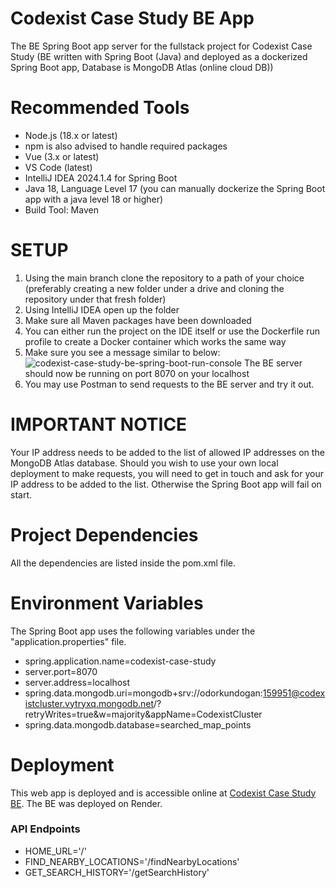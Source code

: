 # Codexist Case Study BE App
 The BE Spring Boot app server for the fullstack project for Codexist Case Study (BE written with Spring Boot (Java) and deployed as a dockerized Spring Boot app, Database is MongoDB Atlas (online cloud DB))  

# Recommended Tools
- Node.js (18.x or latest)
 - npm is also advised to handle required packages
- Vue (3.x or latest)
- VS Code (latest)
- IntelliJ IDEA 2024.1.4 for Spring Boot
- Java 18, Language Level 17 (you can manually dockerize the Spring Boot app with a java level 18 or higher)
- Build Tool: Maven

# SETUP
1. Using the main branch clone the repository to a path of your choice (preferably creating a new folder under a drive and cloning the repository under that fresh folder)
2. Using IntelliJ IDEA open up the folder
3. Make sure all Maven packages have been downloaded
4. You can either run the project on the IDE itself or use the Dockerfile run profile to create a Docker container which works the same way
5. Make sure you see a message similar to below:  
![codexist-case-study-be-spring-boot-run-console](https://github.com/user-attachments/assets/8d8edacf-b743-4172-b458-b9ef8d128f22)
The BE server should now be running on port 8070 on your localhost  
6. You may use Postman to send requests to the BE server and try it out.

# IMPORTANT NOTICE
Your IP address needs to be added to the list of allowed IP addresses on the MongoDB Atlas database. Should you wish to use your own local deployment to make requests, you will need to get in touch and ask for your IP address to be added to the list. Otherwise the Spring Boot app will fail on start.

# Project Dependencies
All the dependencies are listed inside the pom.xml file.

# Environment Variables
The Spring Boot app uses the following variables under the "application.properties" file.
- spring.application.name=codexist-case-study
- server.port=8070
- server.address=localhost
- spring.data.mongodb.uri=mongodb+srv://odorkundogan:159951@codexistcluster.vytryxq.mongodb.net/?retryWrites=true&w=majority&appName=CodexistCluster
- spring.data.mongodb.database=searched_map_points

# Deployment
This web app is deployed and is accessible online at [Codexist Case Study BE](https://codexist-case-study-be.onrender.com). The BE was deployed on Render. 

### API Endpoints
- HOME_URL='/'
- FIND_NEARBY_LOCATIONS='/findNearbyLocations'
- GET_SEARCH_HISTORY='/getSearchHistory'
